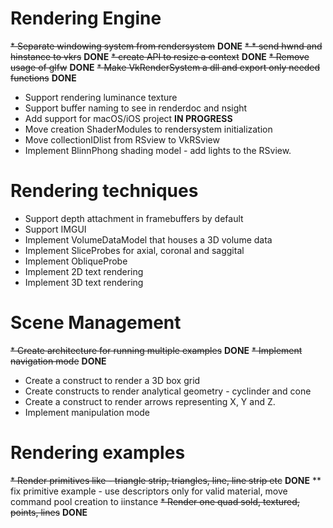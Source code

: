 # Rendering Engine
~~* Separate windowing system from rendersystem~~ **DONE**
~~* * send hwnd and hinstance to vkrs~~ **DONE**
~~* create API to resize a context~~ **DONE**
~~* Remove usage of glfw~~ **DONE**
~~* Make VkRenderSystem a dll and export only needed functions~~ **DONE**
* Support rendering luminance texture
* Support buffer naming to see in renderdoc and nsight
* Add support for macOS/iOS project **IN PROGRESS**
* Move creation ShaderModules to rendersystem initialization
* Move collectionIDlist from RSview to VkRSview
* Implement BlinnPhong shading model - add lights to the RSview.

# Rendering techniques
* Support depth attachment in framebuffers by default
* Support IMGUI
* Implement VolumeDataModel that houses a 3D volume data
* Implement SliceProbes for axial, coronal and saggital
* Implement ObliqueProbe
* Implement 2D text rendering
* Implement 3D text rendering

# Scene Management
~~* Create architecture for running multiple examples~~ **DONE**
~~* Implement navigation mode~~ **DONE**
* Create a construct to render a 3D box grid
* Create constructs to render analytical geometry - cyclinder and cone
* Create a construct to render arrows representing X, Y and Z.
* Implement manipulation mode


# Rendering examples
~~* Render primitives like - triangle strip, triangles, line, line strip etc~~ **DONE**
** fix primitive example - use descriptors only for valid material, move command pool creation to iinstance 
~~* Render one quad sold, textured, points, lines~~ **DONE**



